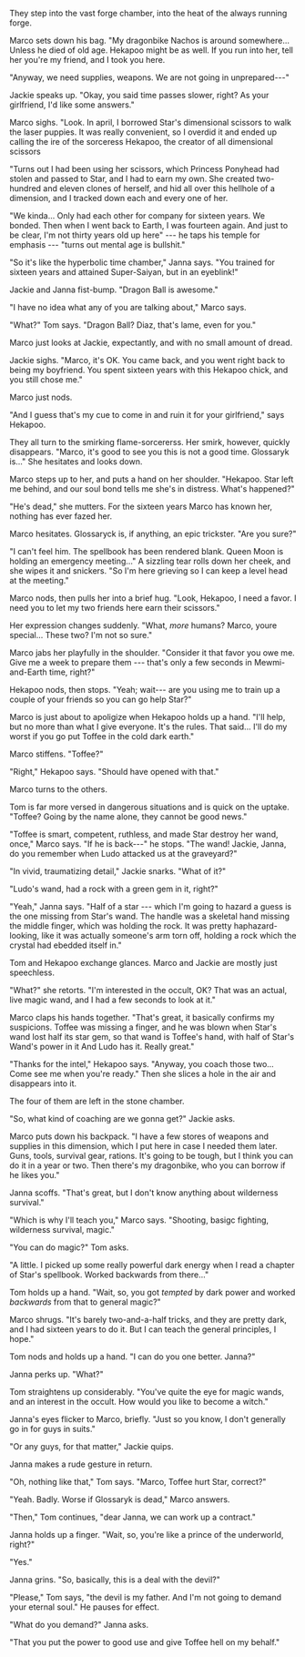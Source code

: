 They step into the vast forge chamber, into the heat of the always running forge.

Marco sets down his bag. "My dragonbike Nachos is around
somewhere... Unless he died of old age. Hekapoo might be as well. If you run into her,
tell her you're my friend, and I took you here.

"Anyway, we need supplies, weapons. We are not going in unprepared---"

Jackie speaks up. "Okay, you said time passes slower, right? As your girlfriend,
I'd like some answers."

Marco sighs. "Look. In april, I borrowed Star's dimensional scissors to walk the
laser puppies. It was really convenient, so I overdid it and ended up calling the
ire of the sorceress Hekapoo, the creator of all dimensional scissors

"Turns out I had been using her scissors, which Princess Ponyhead had stolen
and passed to Star, and I had to earn my own. She created two-hundred and eleven
clones of herself, and hid all over this hellhole of a dimension, and I tracked
down each and every one of her.

"We kinda... Only had each other for company for sixteen years. We bonded.
Then when I went back to Earth, I was fourteen again. And just to be clear,
I'm not thirty years old up here" --- he taps his temple for emphasis --- "turns
out mental age is bullshit."

"So it's like the hyperbolic time chamber," Janna says. "You trained for
sixteen years and attained Super-Saiyan, but in an eyeblink!"

Jackie and Janna fist-bump. "Dragon Ball is awesome."

"I have no idea what any of you are talking about," Marco says.

"What?" Tom says. "Dragon Ball? Diaz, that's lame, even for you."

Marco just looks at Jackie, expectantly, and with no small amount of dread.

Jackie sighs. "Marco, it's OK. You came back, and you went right back to
being my boyfriend. You spent sixteen years with this Hekapoo chick, and
you still chose me."

Marco just nods.

"And I guess that's my cue to come in and ruin it for your girlfriend," says Hekapoo.

They all turn to the smirking flame-sorcererss. Her smirk, however, quickly disappears.
"Marco, it's good to see you this is not a good time. Glossaryk is..." She hesitates and looks
down.

Marco steps up to her, and puts a hand on her shoulder.
"Hekapoo. Star left me behind, and our soul bond tells me she's
in distress. What's happened?"

"He's dead," she mutters. For the sixteen years Marco has known her, nothing has ever
fazed her.

Marco hesitates. Glossaryck is, if anything, an epic trickster. "Are you sure?"

"I can't feel him. The spellbook has been rendered blank. Queen Moon is holding an emergency
meeting..." A sizzling tear rolls down her cheek, and she wipes it and snickers. "So I'm here
grieving so I can keep a level head at the meeting."

Marco nods, then pulls her into a brief hug. "Look, Hekapoo, I need a favor. I need you to
let my two friends here earn their scissors."

Her expression changes suddenly. "What, _more_ humans? Marco, youre special... These two?
I'm not so sure."

Marco jabs her playfully in the shoulder.
"Consider it that favor you owe me. Give me a week to prepare them --- that's only a few
seconds in Mewmi-and-Earth time, right?"

Hekapoo nods, then stops. "Yeah; wait--- are you
using me to train up a couple of your friends so you can go help Star?"

Marco is just about to apoligize when Hekapoo holds up a hand. "I'll help, but
no more than what I give everyone. It's the rules. That said... I'll do my worst
if you go put Toffee in the cold dark earth."

Marco stiffens. "Toffee?"

"Right," Hekapoo says. "Should have opened with that."

Marco turns to the others.

Tom is far more versed in dangerous situations and is quick on the uptake.
"Toffee? Going by the name alone, they cannot be good news."

"Toffee is smart, competent, ruthless, and made Star destroy her wand, once," Marco says.
"If he is back---" he stops. "The wand! Jackie, Janna, do you remember when Ludo attacked
us at the graveyard?"

"In vivid, traumatizing detail," Jackie snarks. "What of it?"

"Ludo's wand, had a rock with a green gem in it, right?"

"Yeah," Janna says. "Half of a star --- which I'm going to hazard a guess is
the one missing from Star's wand. The handle was a skeletal hand missing the middle
finger, which was holding the rock. It was pretty haphazard-looking, like it was actually
someone's arm torn off, holding a rock which the crystal had ebedded itself in."

Tom and Hekapoo exchange glances. Marco and Jackie are mostly just speechless.

"What?" she retorts. "I'm interested in the occult, OK? That was an actual, live magic
wand, and I had a few seconds to look at it."

Marco claps his hands together. "That's great, it basically confirms
my suspicions. Toffee was missing a finger, and he was blown when Star's wand lost half
its star gem, so that wand is Toffee's hand, with half of Star's Wand's power in it
And Ludo has it. Really great."

"Thanks for the intel," Hekapoo says. "Anyway, you coach those two... Come see me when
you're ready." Then she slices a hole in the air and disappears into it.

The four of them are left in the stone chamber.

"So, what kind of coaching are we gonna get?" Jackie asks.

Marco puts down his backpack. "I have a few stores of weapons and supplies in
this dimension, which I put here in case I needed them later. Guns,
tools, survival gear, rations. It's going to be tough, but I
think you can do it in a year or two. Then there's my dragonbike, who you can
borrow if he likes you."

Janna scoffs. "That's great, but I don't know anything about wilderness survival."

"Which is why I'll teach you," Marco says. "Shooting, basigc fighting,
wilderness survival, magic."

"You can do magic?" Tom asks.

"A little. I picked up some really powerful dark energy when I read a chapter
of Star's spellbook. Worked backwards from there..."

Tom holds up a hand. "Wait, so, you got _tempted_ by dark power and worked _backwards_
from that to general magic?"

Marco shrugs.
"It's barely two-and-a-half tricks, and they are pretty dark, and I had sixteen years to do it.
But I can teach the general principles, I hope."

Tom nods and holds up a hand. "I can do you one better. Janna?"

Janna perks up. "What?"

Tom straightens up considerably.
"You've quite the eye for magic wands, and an interest in the occult.
How would you like to become a witch."

Janna's eyes flicker to Marco, briefly. "Just so you know, I don't
generally go in for guys in suits."

"Or any guys, for that matter," Jackie quips.

Janna makes a rude gesture in return.

"Oh, nothing like that," Tom says. "Marco, Toffee hurt Star, correct?"

"Yeah. Badly. Worse if Glossaryk is dead," Marco answers.

"Then," Tom continues, "dear Janna, we can work up a contract."

Janna holds up a finger. "Wait, so, you're like a prince of the underworld, right?"

"Yes."

Janna grins. "So, basically, this is a deal with the devil?"

"Please," Tom says, "the devil is my father. And I'm not going to demand
your eternal soul." He pauses for effect.

"What do you demand?" Janna asks.

"That you put the power to good use and give Toffee hell on my behalf."
